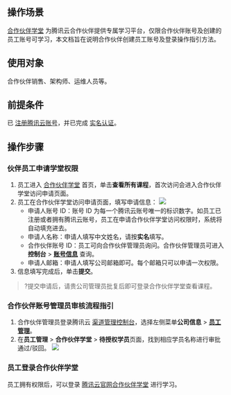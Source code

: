 ## 操作场景

[合作伙伴学堂](https://partner.cloud.tencent.com/partner-university) 为腾讯云合作伙伴提供专属学习平台，仅限合作伙伴账号及创建的员工账号可学习，本文档旨在说明合作伙伴创建员工账号及登录操作指引方法。

 
## 使用对象

合作伙伴销售、架构师、运维人员等。


## 前提条件
已 [注册腾讯云账号](https://cloud.tencent.com/document/product/378/17985)，并已完成 [实名认证](https://cloud.tencent.com/document/product/378/3592)。

## 操作步骤

### 伙伴员工申请学堂权限

1. 员工进入 [合作伙伴学堂](https://partner.cloud.tencent.com/partner-university) 首页，单击**查看所有课程**，首次访问会进入合作伙伴学堂访问申请页面。
2. 员工在合作伙伴学堂访问申请页面，填写申请信息：
   ![](https://main.qcloudimg.com/raw/04c12b6d37de0619b975e70d59ee3ce8.jpg)
	- 申请人账号 ID：账号 ID 为每一个腾讯云账号唯一的标识数字。如员工已注册或者拥有腾讯云账号，员工在申请合作伙伴学堂访问权限时，系统将自动填充进去。
	- 申请人名称：申请人填写中文姓名，请按**实名**填写。
	- 合作伙伴账号 ID：员工可向合作伙伴管理员询问。合作伙伴管理员可进入**控制台** > **[账号信息](https://console.cloud.tencent.com/developer)** 查询。
	- 申请人邮箱：申请人填写公司邮箱即可。每个邮箱只可以申请一次权限。
3. 信息填写完成后，单击**提交**。
>?提交申请后，请贵公司管理员批复后即可登录合作伙伴学堂查看课程。

### 合作伙伴账号管理员审核流程指引

1. 合作伙伴管理员登录腾讯云 [渠道管理控制台](https://console.cloud.tencent.com/partnersmgmt)，选择左侧菜单**公司信息** > **[员工管理](https://console.cloud.tencent.com/partnersmgmt/college)**。
2. 在**员工管理** > **合作伙伴学堂** > **待授权学员**页面，找到相应学员名称进行审批通过/驳回。
   ![](https://main.qcloudimg.com/raw/211d84fc0c168259795bd788746d6a20.png)



### 员工登录合作伙伴学堂

员工拥有权限后，可以登录 [腾讯云官网合作伙伴学堂](https://partner.cloud.tencent.com/partner-university) 进行学习。
